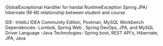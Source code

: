 GlobalExceptional Handller for handal RuntimeException 
Spring JPA/ hibernate (M-M) relationship between student and course


IDE- IntelliJ IDEA Community Edition, Postman, MySQL Workbench
Dependencies- Lombok, Spring Web , Spring DevOps, JPA, and MySQL Driver
Language -Java
Technologies- Spring boot, REST API's, Hibernate, JPA, Java
